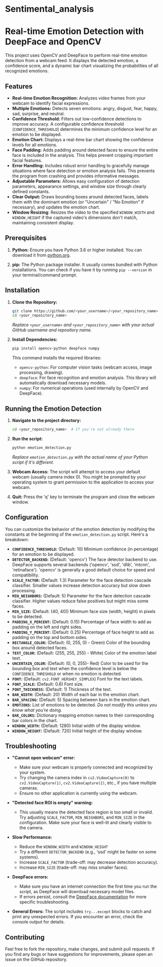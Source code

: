 # Sentimental_analysis
# Real-time Emotion Detection with DeepFace and OpenCV

This project uses OpenCV and DeepFace to perform real-time emotion detection from a webcam feed. It displays the detected emotion, a confidence score, and a dynamic bar chart visualizing the probabilities of all recognized emotions.

## Features

*   **Real-time Emotion Recognition:** Analyzes video frames from your webcam to identify facial expressions.
*   **Multiple Emotions:** Detects seven emotions: angry, disgust, fear, happy, sad, surprise, and neutral.
*   **Confidence Threshold:**  Filters out low-confidence detections to improve accuracy.  A configurable confidence threshold (`CONFIDENCE_THRESHOLD`) determines the minimum confidence level for an emotion to be displayed.
*   **Emotion Chart:**  Displays a real-time bar chart showing the confidence levels for all emotions.
*   **Face Padding:** Adds padding around detected faces to ensure the entire face is included in the analysis.  This helps prevent cropping important facial features.
*   **Error Handling:** Includes robust error handling to gracefully manage situations where face detection or emotion analysis fails.  This prevents the program from crashing and provides informative messages.
*   **Adjustable Parameters:**  Allows easy configuration of detection parameters, appearance settings, and window size through clearly defined constants.
*   **Clear Output:**  Draws bounding boxes around detected faces, labels them with the dominant emotion (or "Uncertain" / "No Emotion" if necessary), and updates the emotion chart.
* **Window Resizing**: Resizes the video to the specified `WINDOW_WIDTH` and `WINDOW_HEIGHT` if the captured video's dimensions don't match, maintaining consistent display.

## Prerequisites

1.  **Python:**  Ensure you have Python 3.6 or higher installed.  You can download it from [python.org](https://www.python.org/).

2.  **pip:**  The Python package installer.  It usually comes bundled with Python installations.  You can check if you have it by running `pip --version` in your terminal/command prompt.

## Installation

1.  **Clone the Repository:**

    ```bash
    git clone https://github.com/<your_username>/<your_repository_name>.git  # Replace with your repo URL
    cd <your_repository_name>
    ```
    *Replace `<your_username>` and `<your_repository_name>` with your actual GitHub username and repository name.*

2.  **Install Dependencies:**

    ```bash
    pip install opencv-python deepface numpy
    ```
    This command installs the required libraries:
    *   `opencv-python`:  For computer vision tasks (webcam access, image processing, drawing).
    *   `deepface`:  For face recognition and emotion analysis.  This library will automatically download necessary models.
    *   `numpy`:  For numerical operations (used internally by OpenCV and DeepFace).

## Running the Emotion Detection

1.  **Navigate to the project directory:**

    ```bash
    cd <your_repository_name>  # If you're not already there
    ```

2.  **Run the script:**

    ```bash
    python emotion_detection.py
    ```
    *Replace `emotion_detection.py` with the actual name of your Python script if it's different.*

3.  **Webcam Access:**  The script will attempt to access your default webcam (usually camera index 0).  You might be prompted by your operating system to grant permission to the application to access your webcam.

4.  **Quit:**  Press the 'q' key to terminate the program and close the webcam window.

## Configuration

You can customize the behavior of the emotion detection by modifying the constants at the beginning of the `emotion_detection.py` script.  Here's a breakdown:

*   **`CONFIDENCE_THRESHOLD`:**  (Default: 10)  Minimum confidence (in percentage) for an emotion to be displayed.
*   **`DETECTOR_BACKEND`:** (Default: 'opencv')  The face detector backend to use. DeepFace supports several backends ('opencv', 'ssd', 'dlib', 'mtcnn', 'retinaface').  'opencv' is generally a good default choice for speed and compatibility.
*   **`SCALE_FACTOR`:**  (Default: 1.3)  Parameter for the face detection cascade classifier.  Smaller values increase detection accuracy but slow down processing.
*   **`MIN_NEIGHBORS`:**  (Default: 5)  Parameter for the face detection cascade classifier.  Higher values reduce false positives but might miss some faces.
*   **`MIN_SIZE`:**  (Default: (40, 40))  Minimum face size (width, height) in pixels to be detected.
*   **`PADDING_X_PERCENT`:** (Default: 0.15)  Percentage of face width to add as padding on the left and right sides.
*   **`PADDING_Y_PERCENT`:** (Default: 0.25) Percentage of face height to add as padding on the top and bottom sides.
*   **`RECTANGLE_COLOR`:**  (Default: (0, 255, 0) - Green)  Color of the bounding box around detected faces.
*   **`TEXT_COLOR`:** (Default: (255, 255, 255) - White) Color of the emotion label text.
*   **`UNCERTAIN_COLOR`:** (Default: (0, 0, 255)- Red) Color to be used for the bounding box and text when the confidence level is below the `CONFIDENCE_THRESHOLD` or when no emotion is detected.
*   **`FONT`:** (Default: `cv2.FONT_HERSHEY_SIMPLEX`) Font for the text labels.
*   **`FONT_SCALE`:** (Default: 0.6) Font size.
*   **`FONT_THICKNESS`:** (Default: 1) Thickness of the text.
*   **`BAR_WIDTH`:**  (Default: 20)  Width of each bar in the emotion chart.
*   **`BAR_SPACING`:** (Default: 5)  Spacing between bars in the emotion chart.
*   **`EMOTIONS`:**  List of emotions to be detected.  *Do not modify this unless you know what you're doing.*
*   **`BAR_COLORS`:**  Dictionary mapping emotion names to their corresponding bar colors in the chart.
*  **`WINDOW_WIDTH`:** (Default: 1280) Initial width of the display window.
*  **`WINDOW_HEIGHT`:** (Default: 720) Initial height of the display window.

## Troubleshooting

*   **"Cannot open webcam" error:**
    *   Make sure your webcam is properly connected and recognized by your system.
    *   Try changing the camera index in `cv2.VideoCapture(0)` to `cv2.VideoCapture(1)`, `cv2.VideoCapture(2)`, etc., if you have multiple cameras.
    *  Ensure no other application is currently using the webcam.
*   **"Detected face ROI is empty" warning:**
    *   This usually means the detected face region is too small or invalid. Try adjusting `SCALE_FACTOR`, `MIN_NEIGHBORS`, and `MIN_SIZE` in the configuration.  Make sure your face is well-lit and clearly visible to the camera.
* **Slow Performance:**
    *   Reduce the `WINDOW_WIDTH` and `WINDOW_HEIGHT`
    *   Try a different `DETECTOR_BACKEND` (e.g., 'ssd' might be faster on some systems).
    *   Increase `SCALE_FACTOR` (trade-off: may decrease detection accuracy).
    *   Increase `MIN_SIZE` (trade-off: may miss smaller faces).

*   **DeepFace errors:**
    *   Make sure you have an internet connection the first time you run the script, as DeepFace will download necessary model files.
    * If errors persist, consult the [DeepFace documentation](https://github.com/serengil/deepface) for more specific troubleshooting.

*   **General Errors:**  The script includes `try...except` blocks to catch and print any unexpected errors.  If you encounter an error, check the console output for details.

## Contributing

Feel free to fork the repository, make changes, and submit pull requests.  If you find any bugs or have suggestions for improvements, please open an issue on the GitHub repository.
